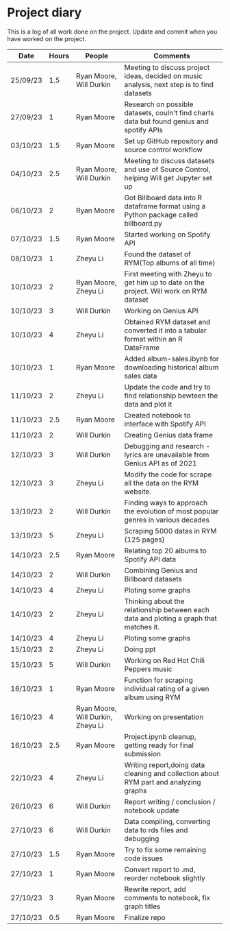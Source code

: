 # Project diary

This is a log of all work done on the project. Update and commit when you have worked on the project.

| Date     | Hours | People                            | Comments                                                                                   |
| -------- | ----- | --------------------------------- | ------------------------------------------------------------------------------------------ |
| 25/09/23 | 1.5   | Ryan Moore, Will Durkin           | Meeting to discuss project ideas, decided on music analysis, next step is to find datasets |
| 27/09/23 | 1     | Ryan Moore                        | Research on possible datasets, couln't find charts data but found genius and spotify APIs  |
| 03/10/23 | 1.5   | Ryan Moore                        | Set up GitHub repository and source control workflow                                       |
| 04/10/23 | 2.5   | Ryan Moore, Will Durkin           | Meeting to discuss datasets and use of Source Control, helping Will get Jupyter set up     |
| 06/10/23 | 2     | Ryan Moore                        | Got Billboard data into R dataframe format using a Python package called billboard.py      |
| 07/10/23 | 1.5   | Ryan Moore                        | Started working on Spotify API                                                             |
| 08/10/23 | 1     | Zheyu Li                          | Found the dataset of RYM(Top albums of all time)                                           |
| 10/10/23 | 2     | Ryan Moore, Zheyu Li              | First meeting with Zheyu to get him up to date on the project. Will work on RYM dataset    |
| 10/10/23 | 3     | Will Durkin                       | Working on Genius API                                                                      |
| 10/10/23 | 4     | Zheyu Li                          | Obtained RYM dataset and converted it into a tabular format within an R DataFrame          |
| 10/10/23 | 1     | Ryan Moore                        | Added album-sales.ibynb for downloading historical album sales data                        |
| 11/10/23 | 2     | Zheyu Li                          | Update the code and try to find relationship bewteen the data and plot it                  |
| 11/10/23 | 2.5   | Ryan Moore                        | Created notebook to interface with Spotify API                                             |
| 11/10/23 | 2     | Will Durkin                       | Creating Genius data frame                                                                 |
| 12/10/23 | 3     | Will Durkin                       | Debugging and research - lyrics are unavailable from Genius API as of 2021                 |
| 12/10/23 | 3     | Zheyu Li                          | Modify the code for scrape all the data on the RYM website.                                |
| 13/10/23 | 2     | Will Durkin                       | Finding ways to approach the evolution of most popular genres in various decades           |
| 13/10/23 | 5     | Zheyu Li                          | Scraping 5000 datas in RYM (125 pages)                                                     |
| 14/10/23 | 2.5   | Ryan Moore                        | Relating top 20 albums to Spotify API data                                                 |
| 14/10/23 | 2     | Will Durkin                       | Combining Genius and Billboard datasets                                                    |
| 14/10/23 | 4     | Zheyu Li                          | Ploting some graphs                                                                        |
| 14/10/23 | 2     | Zheyu Li                          | Thinking about the relationship between each data and ploting a graph that matches it.     |
| 14/10/23 | 4     | Zheyu Li                          | Ploting some graphs                                                                        |
| 15/10/23 | 2     | Zheyu Li                          | Doing ppt                                                                                  |
| 15/10/23 | 5     | Will Durkin                       | Working on Red Hot Chili Peppers music                                                     |
| 16/10/23 | 1     | Ryan Moore                        | Function for scraping individual rating of a given album using RYM                         |
| 16/10/23 | 4     | Ryan Moore, Will Durkin, Zheyu Li | Working on presentation                                                                    |
| 16/10/23 | 2.5   | Ryan Moore                        | Project.ipynb cleanup, getting ready for final submission                                  |
| 22/10/23 | 4     | Zheyu Li                          | Writing report,doing data cleaning and collection about RYM part and analyzing graphs      |
| 26/10/23 | 6     | Will Durkin                       | Report writing / conclusion / notebook update                                              |
| 27/10/23 | 6     | Will Durkin                       | Data compiling, converting data to rds files and debugging                                 |
| 27/10/23 | 1.5   | Ryan Moore                        | Try to fix some remaining code issues                                                      |
| 27/10/23 | 1     | Ryan Moore                        | Convert report to .md, reorder notebook slightly                                           |
| 27/10/23 | 3     | Ryan Moore                        | Rewrite report, add comments to notebook, fix graph titles                                 |
| 27/10/23 | 0.5   | Ryan Moore                        | Finalize repo                                                                              |
